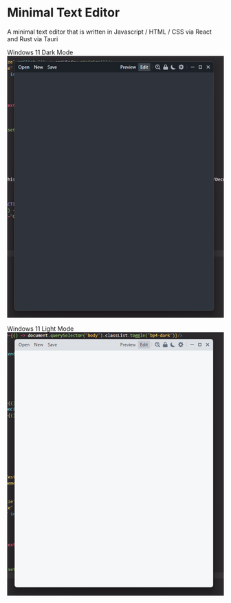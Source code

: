 # Minimal Text Editor

A minimal text editor that is written in Javascript / HTML / CSS via React and Rust via Tauri

Windows 11 Dark Mode ![Windows 11 Dark Mode](/darkmode-windows11-screenshot.png)

Windows 11 Light Mode ![Windows 11 Light Mode](/lightmode-windows11-screenshot.png)